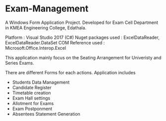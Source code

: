 # Exam-Management
A Windows Form Application Project.
Developed for Exam Cell Department in KMEA Engineering College, Edathala.

Platform : Visual Studio 2017 (C#)
Nuget packages used : ExcelDataReader, ExcelDataReader.DataSet 
COM Reference used : Microsoft.Office.Interop.Excel 

This application mainly focus on the Seating Arrangement for Univeristy and Series Exams.

There are different Forms for each actions.
Application includes 
  * Students Data Management
  * Candidate Register
  * Timetable creation
  * Exam Hall settings
  * Allotment for Exams
  * Exam Postponment 
  * Absentees Statement Generation
